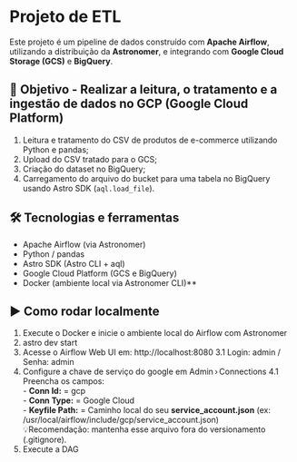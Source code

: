 # Projeto de ETL

Este projeto é um pipeline de dados construído com **Apache Airflow**, utilizando a distribuição da **Astronomer**, e integrando com **Google Cloud Storage (GCS)** e **BigQuery**.

## 🎯 Objetivo - Realizar a leitura, o tratamento e a ingestão de dados no GCP (Google Cloud Platform)

1. Leitura e tratamento do CSV de produtos de e-commerce utilizando Python e pandas;
2. Upload do CSV tratado para o GCS;
3. Criação do dataset no BigQuery;
4. Carregamento do arquivo do bucket para uma tabela no BigQuery usando Astro SDK (`aql.load_file`).

## 🛠️ Tecnologias e ferramentas

- Apache Airflow (via Astronomer)
- Python / pandas
- Astro SDK (Astro CLI + aql)
- Google Cloud Platform (GCS e BigQuery)
- Docker (ambiente local via Astronomer CLI)**

## ▶️ Como rodar localmente

1. Execute o Docker e inicie o ambiente local do Airflow com Astronomer
2. astro dev start
3. Acesse o Airflow Web UI em: http://localhost:8080
    3.1 Login: admin / Senha: admin
4. Configure a chave de serviço do google em Admin › Connections
   4.1 Preencha os campos:  
       - **Conn Id:** = gcp  
       - **Conn Type:** = Google Cloud  
       - **Keyfile Path:** = Caminho local do seu **service_account.json** (ex: /usr/local/airflow/include/gcp/service_account.json)  
       💡Recomendação: mantenha esse arquivo fora do versionamento (.gitignore).
6. Execute a DAG
